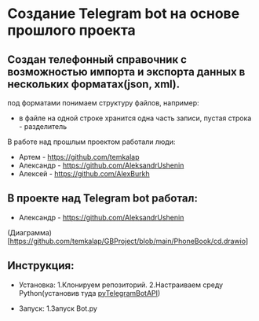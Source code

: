 Создание Telegram bot на основе прошлого проекта
=================================================
Создан телефонный справочник с возможностью импорта и экспорта данных в нескольких форматах(json, xml).
---------------------------------------------------------------------------------------------
под форматами понимаем структуру файлов, например:
- в файле на одной строке хранится одна часть записи, пустая строка - разделитель

В работе над прошлым проектом работали люди:
- Артем - https://github.com/temkalap
- Александр - https://github.com/AleksandrUshenin
- Алексей - https://github.com/AlexBurkh

В проекте над Telegram bot работал:
-----------------------------------
- Александр - https://github.com/AleksandrUshenin

(Диаграмма)[https://github.com/temkalap/GBProject/blob/main/PhoneBook/cd.drawio]


Инструкция:
-----------
- Установка:
    1.Клонируем репозиторий.
    2.Настраиваем среду Python(установив туда [pyTelegramBotAPI](https://github.com/eternnoir/pyTelegramBotAPI#writing-your-first-bot "Необязательная подсказка"))
    
- Запуск: 
    1.Запуск Bot.py